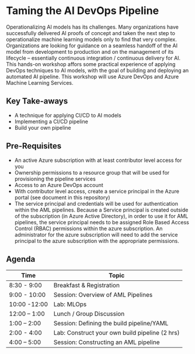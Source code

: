 # Taming the AI DevOps Pipeline

Operationalizing AI models has its challenges.  Many organizations have successfully delivered AI proofs of concept and taken the next step to operationalize machine learning models only to find that very complex. Organizations are looking for guidance on a seamless handoff of the AI model from development to production and on the management of its lifecycle – essentially continuous integration / continuous delivery for AI. This hands-on workshop affors some practical experience of applying DevOps techniques to AI models, with the goal of building and deploying an automated AI pipeline.
This workshop will use Azure DevOps and Azure Machine Learning Services.

## Key Take-aways

- A technique for applying CI/CD to AI models
- Implementing a CI/CD pipeline
- Build your own pipeline

## Pre-Requisites

- An active Azure subscription with at least contributor level access for you
- Ownership permissions to a resource group that will be used for provisioning the pipeline services
- Access to an Azure DevOps account
- With contributor level access, create a service principal in the Azure portal (see document in this repository)
- The service principal and credentials will be used for authentication within the AML pipelines.  Because a Service principal is created outside of the subscription (in Azure Active Directory), in order to use it for AML pipelines, the service principal needs to be assigned Role Based Access Control (RBAC) permissions within the azure subscription.  An administrator for the azure subscription will need to add the service principal to the azure subscription with the appropriate permissions.

## Agenda

| Time         | Topic                                          |
| ------------ | ---------------------------------------------- |
| 8:30 - 9:00  | Breakfast & Registration                       |
| 9:00 - 10:00 | Session: Overview of AML Pipelines             |
| 10:00 -12:00 | Lab: MLOps                                     |
| 12:00 – 1:00 | Lunch / Group Discussion                       |
| 1:00 – 2:00  | Session: Defining the build pipeline/YAML      |
| 2:00 - 4:00  | Lab: Construct your own build pipeline (2 hrs) |
| 4:00 – 5:00  | Session: Constructing an AML pipeline          |

